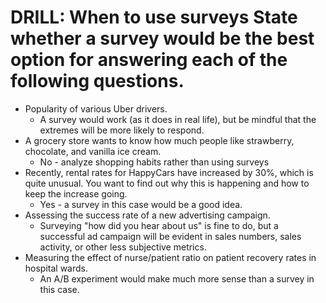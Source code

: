 # DRILL: When to use surveys State whether a survey would be the best option for answering each of the following questions.

- Popularity of various Uber drivers. 
    - A survey would work (as it does in real life), but be mindful that the extremes will be more likely to respond.
- A grocery store wants to know how much people like strawberry, chocolate, and vanilla ice cream. 
    - No - analyze shopping habits rather than using surveys
- Recently, rental rates for HappyCars have increased by 30%, which is quite unusual. You want to find out why this is happening and how to keep the increase going. 
    - Yes - a survey in this case would be a good idea. 
- Assessing the success rate of a new advertising campaign.
    - Surveying "how did you hear about us" is fine to do, but a successful ad campaign will be evident in sales numbers, sales activity, or other less subjective metrics.
- Measuring the effect of nurse/patient ratio on patient recovery rates in hospital wards.
    - An A/B experiment would make much more sense than a survey in this case.
